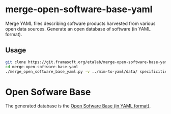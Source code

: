 # merge-open-software-base-yaml

Merge YAML files describing software products harvested from various open data sources.
Generate an open database of software (in YAML format).

## Usage

```bash
git clone https://git.framasoft.org/etalab/merge-open-software-base-yaml.git
cd merge-open-software-base-yaml
./merge_open_software_base_yaml.py -v ../mim-to-yaml/data/ specificities/ ../udd-to-yaml/yaml/ ../open-software-base-yaml/
```

# Open Sofware Base

The generated database is the [Open Sofware Base (in YAML format)](https://git.framasoft.org/etalab/open-software-base-yaml).
